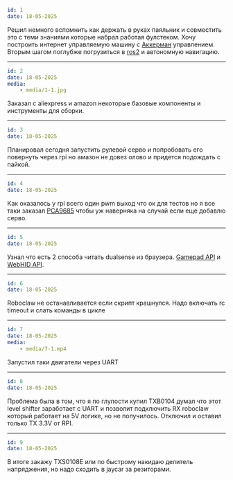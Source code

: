 ```yaml
id: 1
date: 18-05-2025
```

Решил немного вспомнить как держать в руках паяльник и совместить это с теми знаниями которые набрал работая фулстеком. Хочу построить интернет управляемую машину с [Аккерман](https://en.wikipedia.org/wiki/Ackermann_steering_geometry) управлением. Вторым шагом поглубже погрузиться в [ros2](https://github.com/ros2/ros2) и автономную навигацию.

---

```yaml
id: 2
date: 18-05-2025
media:
    - media/1-1.jpg
```

Заказал с aliexpress и amazon некоторые базовые компоненты и инструменты для сборки.

---

```yaml
id: 3
date: 18-05-2025
```

Планировал сегодня запустить рулевой серво и попробовать его повернуть через rpi но амазон не довез олово и придется подождать с пайкой.

---

```yaml
id: 4
date: 18-05-2025
```

Как оказалось у rpi всего один pwm выход что ок для тестов но я все таки заказал [PCA9685](https://www.adafruit.com/product/815) чтобы уж наверняка на случай если еще добавлю серво.

---

```yaml
id: 5
date: 18-05-2025
```

Узнал что есть 2 способа читать dualsense из браузера. [Gamepad API](https://developer.mozilla.org/en-US/docs/Web/API/Gamepad_API) и [WebHID API](https://developer.mozilla.org/en-US/docs/Web/API/WebHID_API).

---

```yaml
id: 6
date: 18-05-2025
```

Roboclaw не останавливается если скрипт крашнулся. Надо включать rc timeout и слать команды в цикле

---

```yaml
id: 7
date: 18-05-2025
media:
    - media/7-1.mp4
```

Запустил таки двигатели через UART

---

```yaml
id: 8
date: 18-05-2025
```

Проблема была в том, что я по глупости купил TXB0104 думал что этот level shifter заработает с UART и позволит подключить RX roboclaw который работает на 5V логике, но не получилось. Отключил и оставил только TX 3.3V от RPI.

---

```yaml
id: 9
date: 18-05-2025
```

В итоге закажу TXS0108E или по быстрому накидаю делитель напряджения, но надо сходить в jaycar за резиторами.
